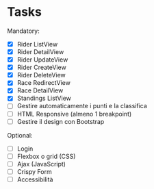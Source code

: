 # Tasks

Mandatory:

- [x] Rider ListView
- [x] Rider DetailView
- [x] Rider UpdateView
- [x] Rider CreateView
- [x] Rider DeleteView
- [x] Race RedirectView
- [x] Race DetailView
- [x] Standings ListView
- [ ] Gestire automaticamente i punti e la classifica
- [ ] HTML Responsive (almeno 1 breakpoint)
- [ ] Gestire il design con Bootstrap

Optional:

- [ ] Login
- [ ] Flexbox o grid (CSS)
- [ ] Ajax (JavaScript)
- [ ] Crispy Form
- [ ] Accessibilità

